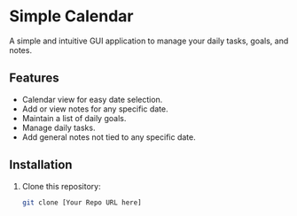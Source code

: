 # Simple Calendar

A simple and intuitive GUI application to manage your daily tasks, goals, and notes.

## Features

- Calendar view for easy date selection.
- Add or view notes for any specific date.
- Maintain a list of daily goals.
- Manage daily tasks.
- Add general notes not tied to any specific date.

## Installation

1. Clone this repository:
   ```bash
   git clone [Your Repo URL here]
